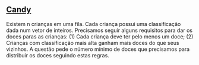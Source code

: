## [Candy](https://leetcode.com/problems/candy/description/)

Existem n crianças em uma fila. Cada criança possui uma classificação dada num vetor de inteiros. Precisamos seguir alguns requisitos para dar os doces paras as crianças: (1) Cada criança deve ter pelo menos um doce; (2) Crianças com classificação mais alta ganham mais doces do que seus vizinhos. A questão pede o número mínimo de doces que precisamos para distribuir os doces seguindo estas regras.
